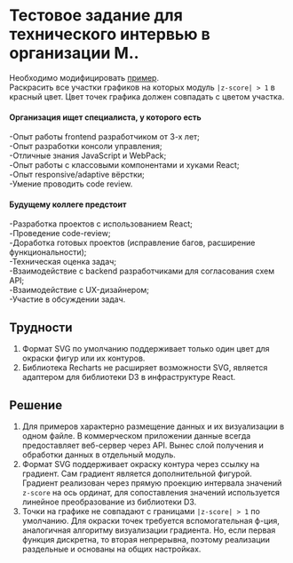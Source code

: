 # Тестовое задание для технического интервью в организации М..

Необходимо модифицировать [пример](http://recharts.org/en-US/examples/SimpleLineChart).  
Раскрасить все участки графиков на которых модуль `|z-score| > 1` в красный цвет. Цвет точек графика должен совпадать с цветом участка.

#### Организация ищет специалиста, у которого есть

  -Опыт работы frontend разработчиком от 3-х лет;  
  -Опыт разработки консоли управления;  
  -Отличные знания JavaScript и WebPack;  
  -Опыт работы с классовыми компонентами и хуками React;  
  -Опыт responsive/adaptive вёрстки;  
  -Умение проводить code review.  

#### Будущему коллеге предстоит

  -Разработка проектов с использованием React;  
  -Проведение code-review;  
  -Доработка готовых проектов (исправление багов, расширение функциональности);  
  -Техническая оценка задач;  
  -Взаимодействие с backend разработчиками для согласования схем API;  
  -Взаимодействие с UX-дизайнером;  
  -Участие в обсуждении задач.  

## Трудности

  1. Формат SVG по умолчанию поддерживает только один цвет для окраски фигур или их контуров.  
  2. Библиотека Recharts не расширяет возможности SVG, является адаптером для библиотеки D3 в инфраструктуре React.

## Решение

  1. Для примеров характерно размещение данных и их визуализации в одном файле. В коммерческом приложении данные всегда предоставляет веб-сервер через API. Вынес слой получения и обработки данных в отдельный модуль.  
  2. Формат SVG поддерживает окраску контура через ссылку на градиент. Сам градиент является дополнительной фигурой. Градиент реализован через прямую проекцию интервала значений `z-score` на ось ординат, для сопоставления значений используется линейное преобразование из библиотеки D3.  
  3. Точки на графике не совпадают с границами `|z-score| > 1` по умолчанию. Для окраски точек требуется вспомогательная ф-ция, аналогичная алгоритму визуализации градиента. Но, если первая функция дискретна, то вторая непрерывна, поэтому реализации раздельные и основаны на общих настройках.  
